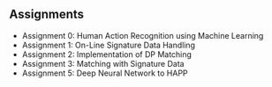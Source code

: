 ## Assignments  

- Assignment 0: Human Action Recognition using Machine Learning   
- Assignment 1: On-Line Signature Data Handling   
- Assignment 2: Implementation of DP Matching   
- Assignment 3: Matching with Signature Data   
- Assignment 5: Deep Neural Network to HAPP  
